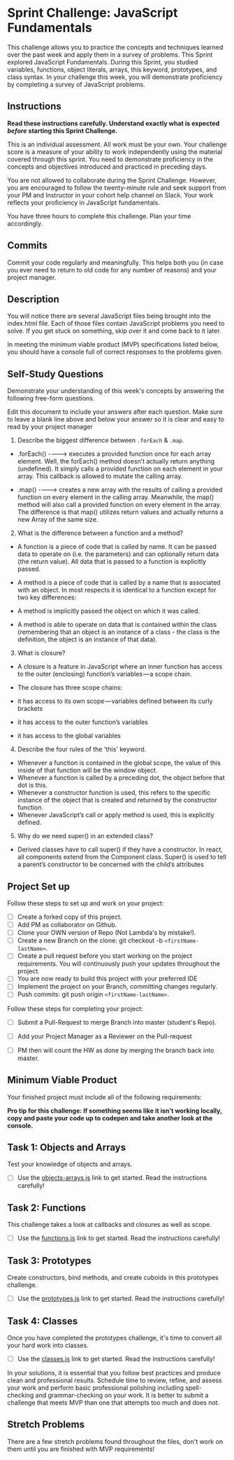 # Sprint Challenge: JavaScript Fundamentals

This challenge allows you to practice the concepts and techniques learned over the past week and apply them in a survey of problems. This Sprint explored JavaScript Fundamentals. During this Sprint, you studied variables, functions, object literals, arrays, this keyword, prototypes, and class syntax. In your challenge this week, you will demonstrate proficiency by completing a survey of JavaScript problems.

## Instructions

**Read these instructions carefully. Understand exactly what is expected _before_ starting this Sprint Challenge.**

This is an individual assessment. All work must be your own. Your challenge score is a measure of your ability to work independently using the material covered through this sprint. You need to demonstrate proficiency in the concepts and objectives introduced and practiced in preceding days.

You are not allowed to collaborate during the Sprint Challenge. However, you are encouraged to follow the twenty-minute rule and seek support from your PM and Instructor in your cohort help channel on Slack. Your work reflects your proficiency in JavaScript fundamentals.

You have three hours to complete this challenge. Plan your time accordingly.

## Commits

Commit your code regularly and meaningfully. This helps both you (in case you ever need to return to old code for any number of reasons) and your project manager.

## Description

You will notice there are several JavaScript files being brought into the index.html file.  Each of those files contain JavaScript problems you need to solve.  If you get stuck on something, skip over it and come back to it later.

In meeting the minimum viable product (MVP) specifications listed below, you should have a console full of correct responses to the problems given.

## Self-Study Questions

Demonstrate your understanding of this week's concepts by answering the following free-form questions.

Edit this document to include your answers after each question. Make sure to leave a blank line above and below your answer so it is clear and easy to read by your project manager

1. Describe the biggest difference between `.forEach` & `.map`.

* .forEach() ----> executes a provided function once for each array element.
Well, the forEach() method doesn’t actually return anything (undefined). It simply calls a provided function on each element in your array. This callback is allowed to mutate the calling array.


* .map() ----> creates a new array with the results of calling a provided function on every element in the calling array.
Meanwhile, the map() method will also call a provided function on every element in the array. The difference is that map() utilizes return values and actually returns a new Array of the same size.


2. What is the difference between a function and a method?

* A function is a piece of code that is called by name. It can be passed data to operate on (i.e. the parameters) and can optionally return data (the return value). All data that is passed to a function is explicitly passed.

* A method is a piece of code that is called by a name that is associated with an object. In most respects it is identical to a function except for two key differences:

* A method is implicitly passed the object on which it was called.
* A method is able to operate on data that is contained within the class (remembering that an object is an instance of a class - the class is the definition, the object is an instance of that data).

3. What is closure?

* A closure is a feature in JavaScript where an inner function has access to the outer (enclosing) function’s variables — a scope chain.

* The closure has three scope chains:
* it has access to its own scope — variables defined between its curly brackets
* it has access to the outer function’s variables
* it has access to the global variables

4. Describe the four rules of the 'this' keyword.
* Whenever a function is contained in the global scope, the value of this inside of that function will be the window object.
* Whenever a function is called by a preceding dot, the object before that dot is this.
* Whenever a constructor function is used, this refers to the specific instance of the object that is created and returned by the constructor function.
* Whenever JavaScript’s call or apply method is used, this is explicitly defined.



5. Why do we need super() in an extended class?
* Derived classes have to call super() if they have a constructor. In react, all components extend from the Component class.
  Super() is used to tell a parent’s constructor to be concerned with the child’s attributes

## Project Set up

Follow these steps to set up and work on your project:

- [ ] Create a forked copy of this project.
- [ ] Add PM as collaborator on Github.
- [ ] Clone your OWN version of Repo (Not Lambda's by mistake!).
- [ ] Create a new Branch on the clone: git checkout -b `<firstName-lastName>`.
- [ ] Create a pull request before you start working on the project requirements.  You will continuously push your updates throughout the project.
- [ ] You are now ready to build this project with your preferred IDE
- [ ] Implement the project on your Branch, committing changes regularly.
- [ ] Push commits: git push origin `<firstName-lastName>`.

Follow these steps for completing your project:

- [ ] Submit a Pull-Request to merge <firstName-lastName> Branch into master (student's  Repo).
- [ ] Add your Project Manager as a Reviewer on the Pull-request
- [ ] PM then will count the HW as done by  merging the branch back into master.


## Minimum Viable Product

Your finished project must include all of the following requirements:

**Pro tip for this challenge: If something seems like it isn't working locally, copy and paste your code up to codepen and take another look at the console.**

## Task 1: Objects and Arrays
Test your knowledge of objects and arrays. 
* [ ] Use the [objects-arrays.js](challenges/objects-arrays.js) link to get started.  Read the instructions carefully!

## Task 2: Functions
This challenge takes a look at callbacks and closures as well as scope. 
* [ ] Use the [functions.js](challenges/functions.js) link to get started. Read the instructions carefully!

## Task 3: Prototypes
Create constructors, bind methods, and create cuboids in this prototypes challenge.
* [ ] Use the [prototypes.js](challenges/prototypes.js) link to get started. Read the instructions carefully!

## Task 4: Classes
Once you have completed the prototypes challenge, it's time to convert all your hard work into classes.
* [ ] Use the [classes.js](challenges/classes.js) link to get started. Read the instructions carefully!

In your solutions, it is essential that you follow best practices and produce clean and professional results. Schedule time to review, refine, and assess your work and perform basic professional polishing including spell-checking and grammar-checking on your work. It is better to submit a challenge that meets MVP than one that attempts too much and does not.

## Stretch Problems

There are a few stretch problems found throughout the files, don't work on them until you are finished with MVP requirements!

